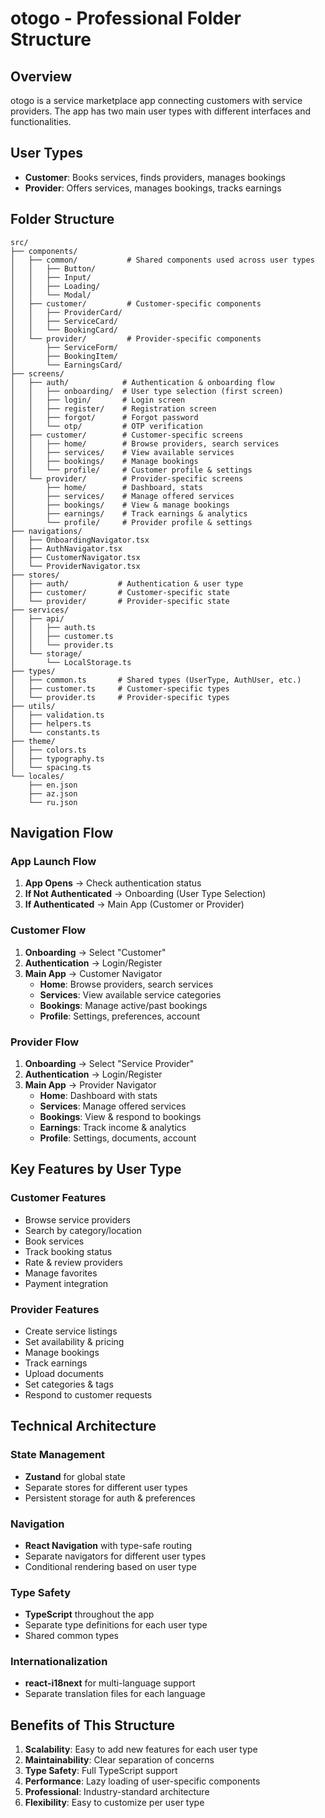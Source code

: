 # otogo - Professional Folder Structure

## Overview
otogo is a service marketplace app connecting customers with service providers. The app has two main user types with different interfaces and functionalities.

## User Types
- **Customer**: Books services, finds providers, manages bookings
- **Provider**: Offers services, manages bookings, tracks earnings

## Folder Structure

```
src/
├── components/
│   ├── common/           # Shared components used across user types
│   │   ├── Button/
│   │   ├── Input/
│   │   ├── Loading/
│   │   └── Modal/
│   ├── customer/         # Customer-specific components
│   │   ├── ProviderCard/
│   │   ├── ServiceCard/
│   │   └── BookingCard/
│   └── provider/         # Provider-specific components
│       ├── ServiceForm/
│       ├── BookingItem/
│       └── EarningsCard/
├── screens/
│   ├── auth/            # Authentication & onboarding flow
│   │   ├── onboarding/  # User type selection (first screen)
│   │   ├── login/       # Login screen
│   │   ├── register/    # Registration screen
│   │   ├── forgot/      # Forgot password
│   │   └── otp/         # OTP verification
│   ├── customer/        # Customer-specific screens
│   │   ├── home/        # Browse providers, search services
│   │   ├── services/    # View available services
│   │   ├── bookings/    # Manage bookings
│   │   └── profile/     # Customer profile & settings
│   └── provider/        # Provider-specific screens
│       ├── home/        # Dashboard, stats
│       ├── services/    # Manage offered services
│       ├── bookings/    # View & manage bookings
│       ├── earnings/    # Track earnings & analytics
│       └── profile/     # Provider profile & settings
├── navigations/
│   ├── OnboardingNavigator.tsx
│   ├── AuthNavigator.tsx
│   ├── CustomerNavigator.tsx
│   └── ProviderNavigator.tsx
├── stores/
│   ├── auth/           # Authentication & user type
│   ├── customer/       # Customer-specific state
│   └── provider/       # Provider-specific state
├── services/
│   ├── api/
│   │   ├── auth.ts
│   │   ├── customer.ts
│   │   └── provider.ts
│   └── storage/
│       └── LocalStorage.ts
├── types/
│   ├── common.ts       # Shared types (UserType, AuthUser, etc.)
│   ├── customer.ts     # Customer-specific types
│   └── provider.ts     # Provider-specific types
├── utils/
│   ├── validation.ts
│   ├── helpers.ts
│   └── constants.ts
├── theme/
│   ├── colors.ts
│   ├── typography.ts
│   └── spacing.ts
└── locales/
    ├── en.json
    ├── az.json
    └── ru.json
```

## Navigation Flow

### App Launch Flow
1. **App Opens** → Check authentication status
2. **If Not Authenticated** → Onboarding (User Type Selection)
3. **If Authenticated** → Main App (Customer or Provider)

### Customer Flow
1. **Onboarding** → Select "Customer"
2. **Authentication** → Login/Register
3. **Main App** → Customer Navigator
   - **Home**: Browse providers, search services
   - **Services**: View available service categories
   - **Bookings**: Manage active/past bookings
   - **Profile**: Settings, preferences, account

### Provider Flow
1. **Onboarding** → Select "Service Provider"
2. **Authentication** → Login/Register
3. **Main App** → Provider Navigator
   - **Home**: Dashboard with stats
   - **Services**: Manage offered services
   - **Bookings**: View & respond to bookings
   - **Earnings**: Track income & analytics
   - **Profile**: Settings, documents, account

## Key Features by User Type

### Customer Features
- Browse service providers
- Search by category/location
- Book services
- Track booking status
- Rate & review providers
- Manage favorites
- Payment integration

### Provider Features
- Create service listings
- Set availability & pricing
- Manage bookings
- Track earnings
- Upload documents
- Set categories & tags
- Respond to customer requests

## Technical Architecture

### State Management
- **Zustand** for global state
- Separate stores for different user types
- Persistent storage for auth & preferences

### Navigation
- **React Navigation** with type-safe routing
- Separate navigators for different user types
- Conditional rendering based on user type

### Type Safety
- **TypeScript** throughout the app
- Separate type definitions for each user type
- Shared common types

### Internationalization
- **react-i18next** for multi-language support
- Separate translation files for each language

## Benefits of This Structure

1. **Scalability**: Easy to add new features for each user type
2. **Maintainability**: Clear separation of concerns
3. **Type Safety**: Full TypeScript support
4. **Performance**: Lazy loading of user-specific components
5. **Professional**: Industry-standard architecture
6. **Flexibility**: Easy to customize per user type 
